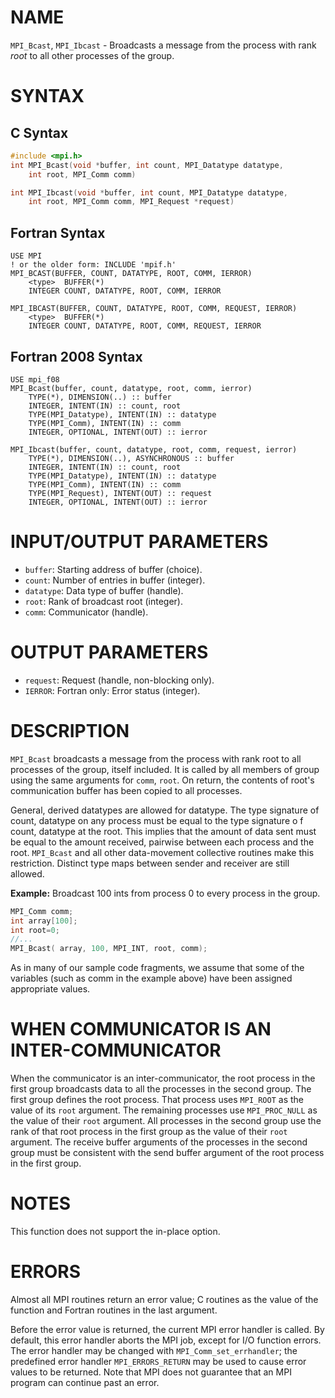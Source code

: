 # NAME

`MPI_Bcast`, `MPI_Ibcast` - Broadcasts a message from the process with
rank *root* to all other processes of the group.

# SYNTAX

## C Syntax

```C
#include <mpi.h>
int MPI_Bcast(void *buffer, int count, MPI_Datatype datatype,
    int root, MPI_Comm comm)

int MPI_Ibcast(void *buffer, int count, MPI_Datatype datatype,
    int root, MPI_Comm comm, MPI_Request *request)
```

## Fortran Syntax

```Fortran
USE MPI
! or the older form: INCLUDE 'mpif.h'
MPI_BCAST(BUFFER, COUNT, DATATYPE, ROOT, COMM, IERROR)
    <type>	BUFFER(*)
    INTEGER	COUNT, DATATYPE, ROOT, COMM, IERROR

MPI_IBCAST(BUFFER, COUNT, DATATYPE, ROOT, COMM, REQUEST, IERROR)
    <type>	BUFFER(*)
    INTEGER	COUNT, DATATYPE, ROOT, COMM, REQUEST, IERROR
```

## Fortran 2008 Syntax

``` Fortran
USE mpi_f08
MPI_Bcast(buffer, count, datatype, root, comm, ierror)
    TYPE(*), DIMENSION(..) :: buffer
    INTEGER, INTENT(IN) :: count, root
    TYPE(MPI_Datatype), INTENT(IN) :: datatype
    TYPE(MPI_Comm), INTENT(IN) :: comm
    INTEGER, OPTIONAL, INTENT(OUT) :: ierror

MPI_Ibcast(buffer, count, datatype, root, comm, request, ierror)
    TYPE(*), DIMENSION(..), ASYNCHRONOUS :: buffer
    INTEGER, INTENT(IN) :: count, root
    TYPE(MPI_Datatype), INTENT(IN) :: datatype
    TYPE(MPI_Comm), INTENT(IN) :: comm
    TYPE(MPI_Request), INTENT(OUT) :: request
    INTEGER, OPTIONAL, INTENT(OUT) :: ierror
```

# INPUT/OUTPUT PARAMETERS

* `buffer`: Starting address of buffer (choice).
* `count`: Number of entries in buffer (integer).
* `datatype`: Data type of buffer (handle).
* `root`: Rank of broadcast root (integer).
* `comm`: Communicator (handle).

# OUTPUT PARAMETERS

* `request`: Request (handle, non-blocking only).
* `IERROR`: Fortran only: Error status (integer).

# DESCRIPTION

`MPI_Bcast` broadcasts a message from the process with rank root to all
processes of the group, itself included. It is called by all members of
group using the same arguments for `comm`, `root`. On return, the contents
of root's communication buffer has been copied to all processes.

General, derived datatypes are allowed for datatype. The type signature
of count, datatype on any process must be equal to the type signature o	f
count, datatype at the root. This implies that the amount of data sent
must be equal to the amount received, pairwise between each process and
the root. `MPI_Bcast` and all other data-movement collective routines make
this restriction. Distinct type maps between sender and receiver are
still allowed.

**Example:** Broadcast 100 ints from process 0 to every process in the
group.

```C
MPI_Comm comm;
int array[100];
int root=0;
//...
MPI_Bcast( array, 100, MPI_INT, root, comm);
```

As in many of our sample code fragments, we assume that some of the
variables (such as comm in the example above) have been assigned
appropriate values.

# WHEN COMMUNICATOR IS AN INTER-COMMUNICATOR

When the communicator is an inter-communicator, the root process in the
first group broadcasts data to all the processes in the second group.
The first group defines the root process. That process uses `MPI_ROOT` as
the value of its `root` argument. The remaining processes use
`MPI_PROC_NULL` as the value of their `root` argument. All processes in
the second group use the rank of that root process in the first group as
the value of their `root` argument. The receive buffer arguments of the
processes in the second group must be consistent with the send buffer
argument of the root process in the first group.

# NOTES

This function does not support the in-place option.

# ERRORS

Almost all MPI routines return an error value; C routines as the value
of the function and Fortran routines in the last argument.

Before the error value is returned, the current MPI error handler is
called. By default, this error handler aborts the MPI job, except for
I/O function errors. The error handler may be changed with
`MPI_Comm_set_errhandler`; the predefined error handler `MPI_ERRORS_RETURN`
may be used to cause error values to be returned. Note that MPI does not
guarantee that an MPI program can continue past an error.
